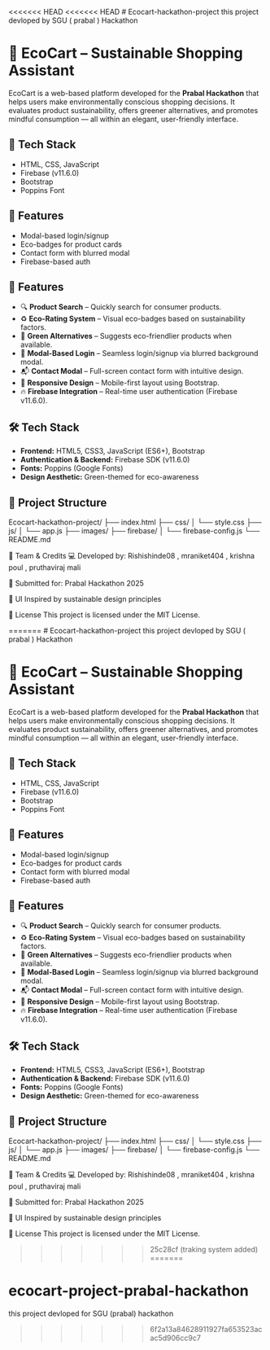 <<<<<<< HEAD
<<<<<<< HEAD
﻿# Ecocart-hackathon-project
this project devloped by SGU ( prabal )  Hackathon 



# 🌿 EcoCart – Sustainable Shopping Assistant

EcoCart is a web-based platform developed for the **Prabal Hackathon** that helps users make environmentally conscious shopping decisions. It evaluates product sustainability, offers greener alternatives, and promotes mindful consumption — all within an elegant, user-friendly interface.

## 🔧 Tech Stack
- HTML, CSS, JavaScript
- Firebase (v11.6.0)
- Bootstrap
- Poppins Font

## 🔐 Features
- Modal-based login/signup
- Eco-badges for product cards
- Contact form with blurred modal
- Firebase-based auth



## 📌 Features

- 🔍 **Product Search** – Quickly search for consumer products.
- ♻️ **Eco-Rating System** – Visual eco-badges based on sustainability factors.
- 🌱 **Green Alternatives** – Suggests eco-friendlier products when available.
- 🔐 **Modal-Based Login** – Seamless login/signup via blurred background modal.
- 📬 **Contact Modal** – Full-screen contact form with intuitive design.
- 📱 **Responsive Design** – Mobile-first layout using Bootstrap.
- 🔥 **Firebase Integration** – Real-time user authentication (Firebase v11.6.0).

## 🛠️ Tech Stack

- **Frontend:** HTML5, CSS3, JavaScript (ES6+), Bootstrap
- **Authentication & Backend:** Firebase SDK (v11.6.0)
- **Fonts:** Poppins (Google Fonts)
- **Design Aesthetic:** Green-themed for eco-awareness

## 📁 Project Structure

Ecocart-hackathon-project/ ├── index.html ├── css/ │ └── style.css ├── js/ │ └── app.js ├── images/ ├── firebase/ │ └── firebase-config.js └── README.md


🙌 Team & Credits
💻 Developed by: Rishishinde08 , mraniket404 , krishna poul , pruthaviraj mali

🚀 Submitted for: Prabal Hackathon 2025

🎨 UI Inspired by sustainable design principles

📜 License
This project is licensed under the MIT License.


=======
﻿# Ecocart-hackathon-project
this project devloped by SGU ( prabal )  Hackathon 



# 🌿 EcoCart – Sustainable Shopping Assistant

EcoCart is a web-based platform developed for the **Prabal Hackathon** that helps users make environmentally conscious shopping decisions. It evaluates product sustainability, offers greener alternatives, and promotes mindful consumption — all within an elegant, user-friendly interface.

## 🔧 Tech Stack
- HTML, CSS, JavaScript
- Firebase (v11.6.0)
- Bootstrap
- Poppins Font

## 🔐 Features
- Modal-based login/signup
- Eco-badges for product cards
- Contact form with blurred modal
- Firebase-based auth



## 📌 Features

- 🔍 **Product Search** – Quickly search for consumer products.
- ♻️ **Eco-Rating System** – Visual eco-badges based on sustainability factors.
- 🌱 **Green Alternatives** – Suggests eco-friendlier products when available.
- 🔐 **Modal-Based Login** – Seamless login/signup via blurred background modal.
- 📬 **Contact Modal** – Full-screen contact form with intuitive design.
- 📱 **Responsive Design** – Mobile-first layout using Bootstrap.
- 🔥 **Firebase Integration** – Real-time user authentication (Firebase v11.6.0).

## 🛠️ Tech Stack

- **Frontend:** HTML5, CSS3, JavaScript (ES6+), Bootstrap
- **Authentication & Backend:** Firebase SDK (v11.6.0)
- **Fonts:** Poppins (Google Fonts)
- **Design Aesthetic:** Green-themed for eco-awareness

## 📁 Project Structure

Ecocart-hackathon-project/ ├── index.html ├── css/ │ └── style.css ├── js/ │ └── app.js ├── images/ ├── firebase/ │ └── firebase-config.js └── README.md


🙌 Team & Credits
💻 Developed by: Rishishinde08 , mraniket404 , krishna poul , pruthaviraj mali

🚀 Submitted for: Prabal Hackathon 2025

🎨 UI Inspired by sustainable design principles

📜 License
This project is licensed under the MIT License.


>>>>>>> 25c28cf (traking system added)
=======
# ecocart-project-prabal-hackathon
this project devloped for SGU (prabal) hackathon 
>>>>>>> 6f2a13a84628911927fa653523acac5d906cc9c7
